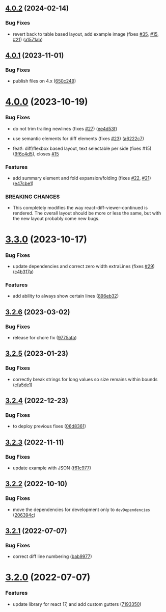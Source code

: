 ## [4.0.2](https://github.com/aeolun/react-diff-viewer-continued/compare/v4.0.1...v4.0.2) (2024-02-14)


### Bug Fixes

* revert back to table based layout, add example image (fixes [#35](https://github.com/aeolun/react-diff-viewer-continued/issues/35), [#15](https://github.com/aeolun/react-diff-viewer-continued/issues/15), [#21](https://github.com/aeolun/react-diff-viewer-continued/issues/21)) ([a1571ab](https://github.com/aeolun/react-diff-viewer-continued/commit/a1571ab9940c8b917c2e845f537780e4b45efb01))

## [4.0.1](https://github.com/aeolun/react-diff-viewer-continued/compare/v4.0.0...v4.0.1) (2023-11-01)


### Bug Fixes

* publish files on 4.x ([650c249](https://github.com/aeolun/react-diff-viewer-continued/commit/650c249c5bf1d8b27d780b65555df5ae0f5d9e2b))

# [4.0.0](https://github.com/aeolun/react-diff-viewer-continued/compare/v3.3.0...v4.0.0) (2023-10-19)


### Bug Fixes

* do not trim trailing newlines (fixes [#27](https://github.com/aeolun/react-diff-viewer-continued/issues/27)) ([ee4d53f](https://github.com/aeolun/react-diff-viewer-continued/commit/ee4d53f8e2ba3e374b51bffef3a00d3fe6206d02))
* use semantic elements for diff elements (fixes [#23](https://github.com/aeolun/react-diff-viewer-continued/issues/23)) ([a6222c7](https://github.com/aeolun/react-diff-viewer-continued/commit/a6222c7af151e7dc29046c8eac916271866b4899))


* feat!: diff/flexbox based layout, text selectable per side (fixes #15) ([9f6c4d5](https://github.com/aeolun/react-diff-viewer-continued/commit/9f6c4d59e84ecb44761c39e172ffab6a689d5779)), closes [#15](https://github.com/aeolun/react-diff-viewer-continued/issues/15)


### Features

* add summary element and fold expansion/folding (fixes [#22](https://github.com/aeolun/react-diff-viewer-continued/issues/22), [#21](https://github.com/aeolun/react-diff-viewer-continued/issues/21)) ([e47cbe1](https://github.com/aeolun/react-diff-viewer-continued/commit/e47cbe1286a2143b0f8078a683e96edea0ed967b))


### BREAKING CHANGES

* This completely modifies the way react-diff-viewer-continued is rendered. The overall
layout should be more or less the same, but with the new layout probably come new bugs.

# [3.3.0](https://github.com/aeolun/react-diff-viewer-continued/compare/v3.2.6...v3.3.0) (2023-10-17)


### Bug Fixes

* update dependencies and correct zero width extraLines (fixes [#29](https://github.com/aeolun/react-diff-viewer-continued/issues/29)) ([c4b317a](https://github.com/aeolun/react-diff-viewer-continued/commit/c4b317af31935740dd9fe8ac526ceb8fd63db6a9))


### Features

* add ability to always show certain lines ([896eb32](https://github.com/aeolun/react-diff-viewer-continued/commit/896eb323389cec2055abc7dede40adcbcbf6b506))

## [3.2.6](https://github.com/aeolun/react-diff-viewer-continued/compare/v3.2.5...v3.2.6) (2023-03-02)


### Bug Fixes

* release for chore fix ([9775afa](https://github.com/aeolun/react-diff-viewer-continued/commit/9775afac2388942d97c839954186eb5b4fd64c3c))

## [3.2.5](https://github.com/aeolun/react-diff-viewer-continued/compare/v3.2.4...v3.2.5) (2023-01-23)


### Bug Fixes

* correctly break strings for long values so size remains within bounds ([cfa5de1](https://github.com/aeolun/react-diff-viewer-continued/commit/cfa5de1905644c34152dc8a692191d1e32410353))

## [3.2.4](https://github.com/aeolun/react-diff-viewer-continued/compare/v3.2.3...v3.2.4) (2022-12-23)


### Bug Fixes

* to deploy previous fixes ([06d8361](https://github.com/aeolun/react-diff-viewer-continued/commit/06d83614204d0c48c3ac654b06c43ba42f679c56))

## [3.2.3](https://github.com/aeolun/react-diff-viewer-continued/compare/v3.2.2...v3.2.3) (2022-11-11)


### Bug Fixes

* update example with JSON ([f61c977](https://github.com/aeolun/react-diff-viewer-continued/commit/f61c977302415774dd32d48aca3addb7122ffa55))

## [3.2.2](https://github.com/aeolun/react-diff-viewer-continued/compare/v3.2.1...v3.2.2) (2022-10-10)


### Bug Fixes

* move the dependencies for development only to `devDependencies` ([206394c](https://github.com/aeolun/react-diff-viewer-continued/commit/206394cb16352f2c3601383b8510b4dee9578405))

## [3.2.1](https://github.com/aeolun/react-diff-viewer-continued/compare/v3.2.0...v3.2.1) (2022-07-07)


### Bug Fixes

* correct diff line numbering ([bab9977](https://github.com/aeolun/react-diff-viewer-continued/commit/bab99777fd687f85be68fb5c2990e554b6cb70bf))

# [3.2.0](https://github.com/aeolun/react-diff-viewer-continued/compare/v3.1.1...v3.2.0) (2022-07-07)

### Features

- update library for react 17, and add custom gutters ([7193350](https://github.com/aeolun/react-diff-viewer-continued/commit/7193350187ed5b13989e6d5e5ade40f3a45c943b))
